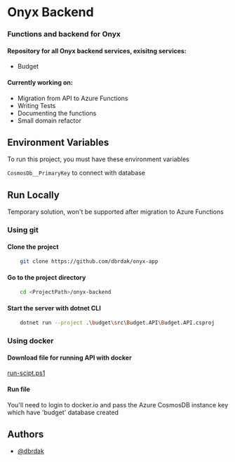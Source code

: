 # Onyx Backend
### Functions and backend for Onyx

#### Repository for all Onyx backend services, exisitng services:
- Budget

#### Currently working on:
- Migration from API to Azure Functions
- Writing Tests
- Documenting the functions
- Small domain refactor
## Environment Variables

To run this project, you must have these environment variables

`CosmosDb__PrimaryKey` to connect with database


## Run Locally
Temporary solution, won't be supported after migration to Azure Functions

### Using git

#### Clone the project

```bash
    git clone https://github.com/dbrdak/onyx-app
```

#### Go to the project directory

```bash
    cd <ProjectPath>/onyx-backend
```

#### Start the server with dotnet CLI

```bash
    dotnet run --project .\budget\src\Budget.API\Budget.API.csproj
```

### Using docker

#### Download file for running API with docker
[run-scipt.ps1](https://github.com/DBrdak/onyx-app/blob/penny-migration/onyx-backend/run-script.ps1)

#### Run file
You'll need to login to docker.io and pass the Azure CosmosDB instance key which have 'budget' database created
## Authors

- [@dbrdak](https://www.github.com/dbrdak)

